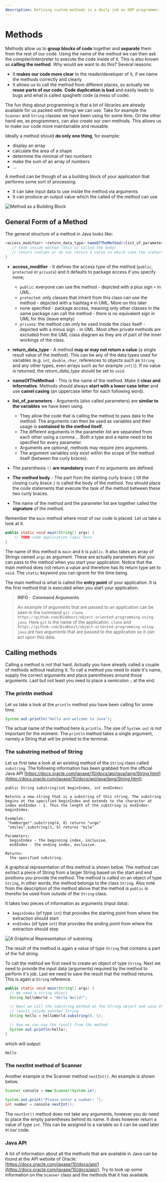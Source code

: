 ```yaml
---
description: Defining custom methods is a daily job an OOP programmer. This chapter introduces the basics of methods
---
```


# Methods

Methods allow us to **group blocks of code** together and **separate** them from the rest of our code. Using the name of the method we can then ask the compiler/interpreter to execute the code inside of it. This is also known as **calling the method**. Why would we want to do this? Several reasons:

* It **makes our code more clear** to the reader/developer of it, if we name the methods correctly and clearly
* It allows us to call the method from different places, so actually we **reuse parts of our code**. **Code duplication is bad** and easily leads to bugs and what is called spaghetti code (a mess of code).

The fun thing about programming is that a lot of libraries are already available for us packed with things we can use. Take for example the `Scanner` and `String` classes we have been using for some time. On the other hand we, as programmers, can also create our own methods. This allows us to make our code more maintainable and reusable.

Ideally a method should **do only one thing**, for example:

* display an array
* calculate the area of a shape
* determine the minimal of two numbers
* make the sum of an array of numbers
* ...

A method can be though of as a building block of your application that performs some sort of processing.

* It can take input data to use inside the method via arguments
* It can produce an output value which the called of the method can use

![Method as a Building Block](img/method_processing.png)

## General Form of a Method

The general structure of a method in Java looks like:

```java
<access_modifier> <return_data_type> nameOfTheMethod(<list_of_parameters>) {
   // Code inside method (this is called the body)
   // return <value> or do not return a value in which case the <return_data_type> is void
}
```

* **access_modifier** - It defines the access type of the method (`public`, `protected` or `private`) and it defaults to package access if you specify none;
  
  * `public`: everyone can use the method - depicted with a plus sign `+` in UML.
  * `protected`: only classes that inherit from this class can use the method - depicted with a hashtag `#` in UML. More on this later
  * none specified - package access, meaning only other classes in the same package can call the method - there is no equivalent sign in UML for this (leave empty)
  * `private`: the method can only be used inside the class itself - depicted with a minus sign `-` in UML. Most often private methods are excluded from the UML class diagram as they are of part of the inner workings of the class.

* **return_data_type** - A method **may or may not return a value** (a single result value of the method). This can be any of the data types used for variables (e.g. `int`, `double`, `char`, references to objects such as `String` and any other types, even arrays such as for example `int[]`). If no value is returned, the *return_data_type* should be set to `void`.

* **nameOfTheMethod** - This is the name of the method. Make it **clear and informative**. Methods should always **start with a lower case letter** and use **camel casing** (an uppercase letter for each following word).

* **list_of_parameters** - Arguments (also called parameters) are **similar to the variables** we have been using.
  * They allow the code that is calling the method to pass data to the method. The arguments can then be used as variables and their usage is **contained to the method itself**.
  * The different arguments in the parameter list are separated from each other using a comma `,`. Both a type and a name need to be specified for every parameter.
  * Arguments are optional, methods may require zero arguments.
  * The argument variables only exist within the scope of the method itself (between the curly braces).

* The parenthesis `()` **are mandatory** even if no arguments are defined.

* **The method body** - The part from the starting curly brace `{` till the closing curly brace `}` is called the body of the method. You should place the code statements that execute the task of the method between these two curly braces.

* The name of the method and the parameter list are together called the **signature** of the method.

Remember the `main` method where most of our code is placed. Let us take a look at it.

```java
public static void main(String[] args) {
    // TODO code application logic here
}
```

The name of this method is `main` and it is `public`. It also takes an array of Strings named `args` as argument. These are actually parameters that you can pass to the method when you start your application. Notice that the main method does not return a value and therefore has its return type set to `void`. The `static` keyword you can ignore for the time being.

The main method is what is called the **entry point** of your application. It is the first method that is executed when you start your application.

> **INFO** - **Command Arguments**
>
> An example of arguments that are passed to an application can be seen in the command `git clone https://github.com/BioBoost/object-oriented-programming-using-java`. Here `git` is the name of the application. `clone` and `https://github.com/BioBoost/object-oriented-programming-using-java` are two arguments that are passed to the application so it can act upon this data.

## Calling methods

Calling a method is not that hard. Actually you have already called a couple of methods without realizing it. To call a method you need to state it's name, supply the correct arguments and place parentheses around those arguments. Last but not least you need to place a semicolon `;` at the end.

### The println method

Let us take a look at the `println` method you have been calling for some time.

```java
System.out.println("Hello and welcome to Java");
```

The actual name of the method here is `println`. The use of `System.out` is not important for the moment. The `println` method takes a single argument, namely a String that will be printed to the terminal.

### The substring method of String

Let us first take a look at an existing method of the `String` class called `substring`. The following information has been grabbed from the official Java API [https://docs.oracle.com/javase/10/docs/api/java/lang/String.html](https://docs.oracle.com/javase/10/docs/api/java/lang/String.html):

```text
public String substring(int beginIndex, int endIndex)

Returns a new string that is a substring of this string. The substring begins at the specified beginIndex and extends to the character at index endIndex - 1. Thus the length of the substring is endIndex-beginIndex.

Examples:
 "hamburger".substring(4, 8) returns "urge"
 "smiles".substring(1, 5) returns "mile"

Parameters:
  beginIndex - the beginning index, inclusive.
  endIndex - the ending index, exclusive.

Returns:
  the specified substring.
```

A graphical representation of this method is shown below. The method can extract a piece of String from a larger String based on the start and end positions you provide the method. The method is called on an object of type `String`, in other words, the method belongs to the class `String`. Also note from the description of the method above that the method is `public` is therefor be used from outside of the `String` class.

It takes two pieces of information as arguments (input data):

* `beginIndex` (of type `int`) that provides the starting point from where the extraction should start
* `endIndex` (of type `int`) that provides the ending point from where the extraction should stop

![A Graphical Representation of substring](img/method_substring.png)

The result of the method is again a value of type `String` that contains a part of the full string.

To call the method we first need to create an object of type `String`. Next we need to provide the input data (arguments) required by the method to perform it's job. Last we need to save the result that the method returns. This is again a `String` reference.

```java
public static void main(String[] args) {
  // We need a string object
  String helloWorld = "Hello World!";

  // Next we call the substring method on the String object and save the
  // result inside another String
  String hello = helloWorld.substring(0, 5);

  // Now we can use the result from the method
  System.out.println(hello);
}
```

which will output:

```text
Hello
```

### The nextInt method of Scanner

Another example is the Scanner method `nextInt()`. An example is shown below.

```java
Scanner console = new Scanner(System.in);

System.out.print("Please enter a number: ");
int number = console.nextInt();
```

The `nextInt()` method does not take any arguments, however you do need to place the empty parentheses behind its name. It does however return a value of type `int`. This can be assigned to a variable so it can be used later in our code.

### Java API

A lot of information about all the methods that are available in Java can be found at the API website of Oracle: [https://docs.oracle.com/javase/10/docs/api/](https://docs.oracle.com/javase/10/docs/api/). Try to look up some information on the `Scanner` class and the methods that it has available.